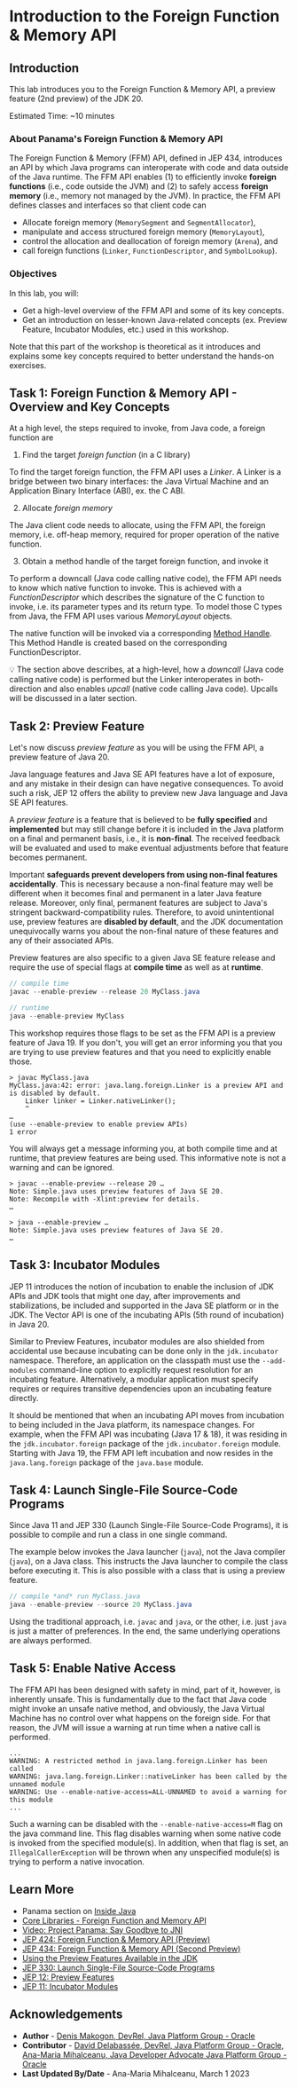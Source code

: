# Introduction to the Foreign Function & Memory API

## Introduction


This lab introduces you to the Foreign Function & Memory API, a preview feature (2nd preview) of the JDK 20.

Estimated Time: ~10 minutes



### **About Panama's Foreign Function & Memory API**

The Foreign Function & Memory (FFM) API, defined in JEP 434, introduces an API by which Java programs can interoperate with code and data outside of the Java runtime. The FFM API enables (1) to efficiently invoke **foreign functions** (i.e., code outside the JVM) and (2) to safely access **foreign memory** (i.e., memory not managed by the JVM). In practice, the FFM API defines classes and interfaces so that client code can

   * Allocate foreign memory (`MemorySegment` and `SegmentAllocator`),
   * manipulate and access structured foreign memory (`MemoryLayout`),
   * control the allocation and deallocation of foreign memory (`Arena`), and
   * call foreign functions (`Linker`, `FunctionDescriptor`, and `SymbolLookup`).


### **Objectives**


In this lab, you will:
* Get a high-level overview of the FFM API and some of its key concepts.
* Get an introduction on lesser-known Java-related concepts (ex. Preview Feature, Incubator Modules, etc.) used in this workshop.

Note that this part of the workshop is theoretical as it introduces and explains some key concepts required to better understand the hands-on exercises.

## Task 1: Foreign Function & Memory API - Overview and Key Concepts

   At a high level, the steps required to invoke, from Java code, a foreign function are
   
   1. Find the target *foreign function* (in a C library)
   
   To find the target foreign function, the FFM API uses a *Linker*. A Linker is a bridge between two binary interfaces: the Java Virtual Machine and an Application Binary Interface (ABI), ex. the C ABI.
   
   2. Allocate *foreign memory*
   
   The Java client code needs to allocate, using the FFM API, the foreign memory, i.e. off-heap memory, required for proper operation of the native function.
   
   3. Obtain a method handle of the target foreign function, and invoke it

   To perform a downcall (Java code calling native code), the FFM API needs to know which native function to invoke. This is achieved with a *FunctionDescriptor* which describes the signature of the C function to invoke, i.e. its parameter types and its return type. To model those C types from Java, the FFM API uses various *MemoryLayout* objects.

   The native function will be invoked via a corresponding [Method Handle](https://docs.oracle.com/en/java/javase/19/docs/api/java.base/java/lang/invoke/MethodHandle.html). This Method Handle is created based on the corresponding FunctionDescriptor.
   

💡 The section above describes, at a high-level, how a *downcall* (Java code calling native code) is performed but the Linker interoperates in both-direction and also enables *upcall* (native code calling Java code). Upcalls will be discussed in a later section.


## Task 2: Preview Feature

Let's now discuss *preview feature* as you will be using the FFM API, a preview feature of Java 20. 

Java language features and Java SE API features have a lot of exposure, and any mistake in their design can have negative consequences. To avoid such a risk, JEP 12 offers the ability to preview new Java language and Java SE API features.

A *preview feature* is a feature that is believed to be **fully specified** and **implemented** but may still change before it is included in the Java platform on a final and permanent basis, i.e., it is **non-final**. The received feedback will be evaluated and used to make eventual adjustments before that feature becomes permanent.

Important **safeguards prevent developers from using non-final features accidentally**. This is necessary because a non-final feature may well be different when it becomes final and permanent in a later Java feature release. Moreover, only final, permanent features are subject to Java's stringent backward-compatibility rules. Therefore, to avoid unintentional use, preview features are **disabled by default**, and the JDK documentation unequivocally warns you about the non-final nature of these features and any of their associated APIs.

Preview features are also specific to a given Java SE feature release and require the use of special flags at **compile time** as well as at **runtime**.


```java
// compile time
javac --enable-preview --release 20 MyClass.java
```

```java
// runtime
java --enable-preview MyClass
```
This workshop requires those flags to be set as the FFM API is a preview feature of Java 19. If you don't, you will get an error informing you that you are trying to use preview features and that you need to explicitly enable those.

```text
> javac MyClass.java
MyClass.java:42: error: java.lang.foreign.Linker is a preview API and is disabled by default.
    Linker linker = Linker.nativeLinker();
    ^
…
(use --enable-preview to enable preview APIs)
1 error
```

You will always get a message informing you, at both compile time and at runtime, that preview features are being used. This informative note is not a warning and can be ignored.


```text 
> javac --enable-preview --release 20 …
Note: Simple.java uses preview features of Java SE 20.
Note: Recompile with -Xlint:preview for details.
…

> java --enable-preview …
Note: Simple.java uses preview features of Java SE 20.
…
```
## Task 3: Incubator Modules

JEP 11 introduces the notion of incubation to enable the inclusion of JDK APIs and JDK tools that might one day, after improvements and stabilizations, be included and supported in the Java SE platform or in the JDK. The Vector API is one of the incubating APIs (5th round of incubation) in Java 20.

Similar to Preview Features, incubator modules are also shielded from accidental use because incubating can be done only in the `jdk.incubator` namespace. Therefore, an application on the classpath must use the `--add-modules` command-line option to explicitly request resolution for an incubating feature. Alternatively, a modular application must specify requires or requires transitive dependencies upon an incubating feature directly.

It should be mentioned that when an incubating API moves from incubation to being included in the Java platform, its namespace changes. For example, when the FFM API was incubating (Java 17 & 18), it was residing in the `jdk.incubator.foreign` package of the `jdk.incubator.foreign` module. Starting with Java 19, the FFM API left incubation and now resides in the `java.lang.foreign` package of the `java.base` module.


## Task 4: Launch Single-File Source-Code Programs

Since Java 11 and JEP 330 (Launch Single-File Source-Code Programs), it is possible to compile and run a class in one single command. 

The example below invokes the Java launcher (`java`), not the Java compiler (`java`), on a Java class. This instructs the Java launcher to compile the class before executing it. This is also possible with a class that is using a preview feature.


```java
// compile *and* run MyClass.java
java --enable-preview --source 20 MyClass.java
```

Using the traditional approach, i.e. `javac` and `java`, or the other, i.e. just `java` is just a matter of preferences. In the end, the same underlying operations are always performed.

## Task 5: Enable Native Access

The FFM API has been designed with safety in mind, part of it, however, is inherently unsafe. This is fundamentally due to the fact that Java code might invoke an unsafe native method, and obviously, the Java Virtual Machine has no control over what happens on the foreign side. For that reason, the JVM will issue a warning at run time when a native call is performed.

```text
...
WARNING: A restricted method in java.lang.foreign.Linker has been called
WARNING: java.lang.foreign.Linker::nativeLinker has been called by the unnamed module
WARNING: Use --enable-native-access=ALL-UNNAMED to avoid a warning for this module
...
```

Such a warning can be disabled with the `--enable-native-access=M` flag on the java command line. This flag disables warning when some native code is invoked from the specified module(s). In addition, when that flag is set, an `IllegalCallerException` will be thrown when any unspecified module(s) is trying to perform a native invocation. 


## Learn More


* Panama section on [Inside Java](https://inside.java/tag/panama)
* [Core Libraries - Foreign Function and Memory API](https://docs.oracle.com/en/java/javase/19/core/foreign-function-and-memory-api.html#GUID-FBE990DA-C356-46E8-9109-C75567849BA8)
* [Video: Project Panama: Say Goodbye to JNI](https://inside.java/2022/04/04/projectpanama/)
* [JEP 424: Foreign Function & Memory API (Preview)](https://openjdk.org/jeps/424)
* [JEP 434: Foreign Function & Memory API (Second Preview)](https://openjdk.org/jeps/434)
* [Using the Preview Features Available in the JDK](https://dev.java/learn/using-the-preview-features-available-in-the-jdk/)
* [JEP 330: Launch Single-File Source-Code Programs](https://openjdk.org/jeps/330)
* [JEP 12: Preview Features](https://openjdk.org/jeps/12)
* [JEP 11: Incubator Modules](https://openjdk.org/jeps/12)

## Acknowledgements
* **Author** - [Denis Makogon, DevRel, Java Platform Group - Oracle](https://twitter.com/denis_makogon)
* **Contributor** -  [David Delabassée, DevRel, Java Platform Group - Oracle](https://twitter.com/delabassee), [Ana-Maria Mihalceanu, Java Developer Advocate Java Platform Group - Oracle](https://twitter.com/ammbra1508)
* **Last Updated By/Date** - Ana-Maria Mihalceanu, March 1 2023
